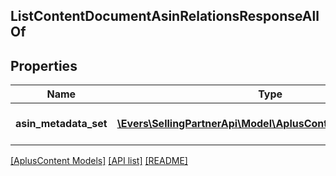 ## ListContentDocumentAsinRelationsResponseAllOf

## Properties

Name | Type | Description | Notes
------------ | ------------- | ------------- | -------------
**asin_metadata_set** | [**\Evers\SellingPartnerApi\Model\AplusContent\AsinMetadata[]**](AsinMetadata.md) | The set of ASIN metadata. |

[[AplusContent Models]](../) [[API list]](../../Api) [[README]](../../../README.md)
